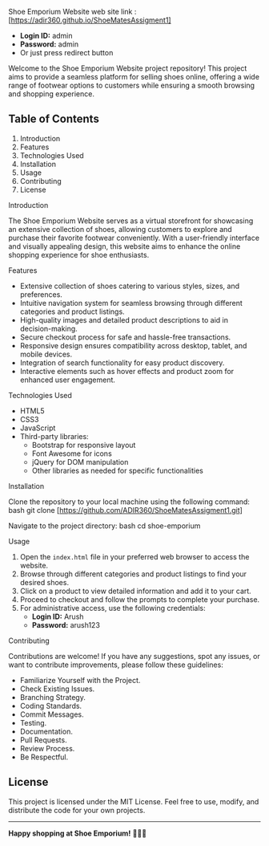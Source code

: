 Shoe Emporium Website
web site link : [https://adir360.github.io/ShoeMatesAssigment1]
   - **Login ID:** admin
   - **Password:** admin
   - Or just press redirect button

Welcome to the Shoe Emporium Website project repository! This project aims to provide a seamless platform for selling shoes online, offering a wide range of footwear options to customers while ensuring a smooth browsing and shopping experience.

## Table of Contents

1. Introduction
2. Features
3. Technologies Used
4. Installation
5. Usage
6. Contributing
7. License

Introduction

The Shoe Emporium Website serves as a virtual storefront for showcasing an extensive collection of shoes, allowing customers to explore and purchase their favorite footwear conveniently. With a user-friendly interface and visually appealing design, this website aims to enhance the online shopping experience for shoe enthusiasts.

 Features

- Extensive collection of shoes catering to various styles, sizes, and preferences.
- Intuitive navigation system for seamless browsing through different categories and product listings.
- High-quality images and detailed product descriptions to aid in decision-making.
- Secure checkout process for safe and hassle-free transactions.
- Responsive design ensures compatibility across desktop, tablet, and mobile devices.
- Integration of search functionality for easy product discovery.
- Interactive elements such as hover effects and product zoom for enhanced user engagement.

 Technologies Used

- HTML5
- CSS3
- JavaScript
- Third-party libraries:
  - Bootstrap for responsive layout
  - Font Awesome for icons
  - jQuery for DOM manipulation
  - Other libraries as needed for specific functionalities

Installation

Clone the repository to your local machine using the following command:
bash
git clone [https://github.com/ADIR360/ShoeMatesAssigment1.git]


Navigate to the project directory:
bash
cd shoe-emporium


 Usage

1. Open the `index.html` file in your preferred web browser to access the website.
2. Browse through different categories and product listings to find your desired shoes.
3. Click on a product to view detailed information and add it to your cart.
4. Proceed to checkout and follow the prompts to complete your purchase.
5. For administrative access, use the following credentials:
   - **Login ID:** Arush
   - **Password:** arush123

 Contributing

Contributions are welcome! If you have any suggestions, spot any issues, or want to contribute improvements, please follow these guidelines:

- Familiarize Yourself with the Project.
- Check Existing Issues.
- Branching Strategy.
- Coding Standards.
- Commit Messages.
- Testing.
- Documentation.
- Pull Requests.
- Review Process.
- Be Respectful.

## License

This project is licensed under the MIT License. Feel free to use, modify, and distribute the code for your own projects.

---

**Happy shopping at Shoe Emporium!** 🥿👞👟
